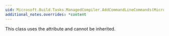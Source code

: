 ```yaml
---
uid: Microsoft.Build.Tasks.ManagedCompiler.AddCommandLineCommands(Microsoft.Build.Tasks.CommandLineBuilderExtension)
additional_notes.overrides: *content
---
```


<p>This class uses the <xref href="System.Security.Permissions.StrongNameIdentityPermissionAttribute"></xref> attribute and cannot be inherited.</p>


